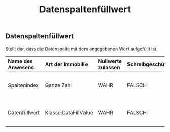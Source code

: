 ﻿---
title: Datenspaltenfüllwert
second_title: Aspose.Cells Cloud Documen
type: docs
url: /de/specification/model/datacolumnfillvalue/
description: "Aspose.Cells Cloud-Modellspezifikation: DataColumnFillValue. Müheloses Bearbeiten von Excel und anderen Tabellenkalkulationsdokumenten mit Funktionen wie Öffnen, Generieren, Bearbeiten, Teilen, Zusammenführen, Vergleichen und Konvertieren"
kwords: Excel, Office, Tabellenkalkulation, Cloud REST API, DataColumnFillValue
weight: 50
---
## **Datenspaltenfüllwert**

 Stellt dar, dass die Datenspalte mit dem angegebenen Wert aufgefüllt ist.

| Name des Anwesens| Art der Immobilie| Nullwerte zulassen| Schreibgeschützt| Standardwert| Beschreibung|
|:- |:- |:- |:- |:- |:- |
| Spaltenindex| Ganze Zahl| WAHR| FALSCH|| Stellt den angegebenen Spaltenindex dar.|
| Datenfüllwert| Klasse:DataFillValue| WAHR| FALSCH|| Stellt den angegebenen Datenfüllwert dar.|

